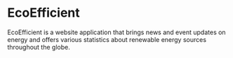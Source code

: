 # EcoEfficient
EcoEfficient is a website application that brings news and event updates on energy and offers various statistics about renewable energy sources throughout the globe. 
